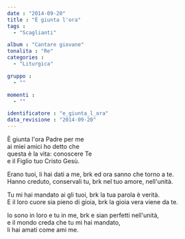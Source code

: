 ```yaml
---
date : "2014-09-20"
title : "È giunta l'ora"
tags : 
  - "Scaglianti"

album : "Cantare giovane"
tonalita : "Re"
categories : 
  - "Liturgica"

gruppo : 
  - ""

momenti : 
  - ""

identificatore : "e_giunta_l_ora"
data_revisione : "2014-09-20"
---
```

  
  
  
 È giunta l'ora  Padre per me  
ai miei amici  ho detto che  
 questa è la vita:  conoscere Te  
 e il Figlio tuo  Cristo Gesù.  
  
  
  
 Erano tuoi,  li hai dati a me, brk ed ora sanno  che torno a te.  
 Hanno creduto,  conservali tu, brk  nel tuo amore,  nell'unità.  
  
  
  
 Tu mi hai mandato  ai gli tuoi, brk la tua parola  è verità.  
 E il loro cuore  sia pieno di gioia, brk  la gioia vera  viene da te.  
  
  
  
 Io sono in loro  e tu in me, brk e sian perfetti  nell'unità,  
 e il mondo creda  che tu mi hai mandato,   
 li hai amati  come ami me.  
  
  
  
